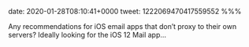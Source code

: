 date: 2020-01-28T08:10:41+0000
tweet: 1222069470417559552
%%%

Any recommendations for iOS email apps that don’t proxy to their own servers? Ideally looking for the iOS 12 Mail app…
